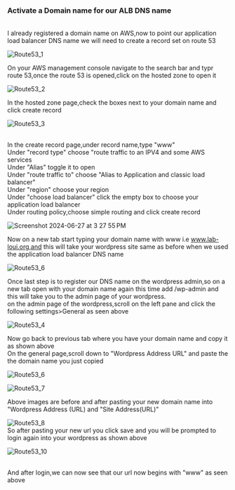 ### Activate a Domain name for our ALB DNS name
<br>
I already registered a domain name on AWS,now to point our application load balancer DNS name we will need to create a record set on route  53
<br>

![Route53_1](https://github.com/AdventureLouis/Wordpress_Deployment_To_AWS_2/assets/161846069/cd6bc8e9-c33b-4841-9f2f-64db4fc24941)

On your AWS management console navigate to the search bar and typr route 53,once the route 53 is opened,click on the hosted zone to open it
<br>

![Route53_2](https://github.com/AdventureLouis/Wordpress_Deployment_To_AWS_2/assets/161846069/f70f24d0-c68e-471c-87c6-ac8f59b9fe58)

In the hosted zone page,check the boxes next to your domain name and click create record 
<br>

![Route53_3](https://github.com/AdventureLouis/Wordpress_Deployment_To_AWS_2/assets/161846069/e36db7a8-faa5-48a4-a8cf-7526c32763bc)

<br>
In the create record page,under record name,type "www"
<br>
Under "record type" choose "route traffic to an IPV4 and some AWS services
<br>
Under "Alias" toggle it to open
<br>
Under "route traffic to" choose "Alias to Application and classic load balancer"
<br>
Under "region" choose your region
<br>
Under "choose load balancer" click the empty box to choose your application load balancer
<br>
Under routing policy,choose simple routing and click create record
<br>

![Screenshot 2024-06-27 at 3 27 55 PM](https://github.com/AdventureLouis/Wordpress_Deployment_To_AWS_2/assets/161846069/7734a6d4-e0ae-4540-b930-60c9e2c927ad)

Now on a new tab start typing your domain name with www i.e www.lab-loui.org,and this will take your wordpress site same as before when we used the application load balancer DNS name
<br>

![Route53_6](https://github.com/AdventureLouis/Wordpress_Deployment_To_AWS_2/assets/161846069/0adff88f-006a-4e88-a54b-b01ab8cc8ce0)



Once last step is to register our DNS name on the wordpress admin,so on a new tab open with your domain name again this time add /wp-admin and this will take you to the admin page of your wordpress.
<br>
on the admin page of the wordpress,scroll on the left pane and click the following settings>General as seen above
<br>

![Route53_4](https://github.com/AdventureLouis/Wordpress_Deployment_To_AWS_2/assets/161846069/6cf2737e-4489-41ea-9675-0d5e5c7eac11)

Now go back to previous tab where you have your domain name and copy it as shown above
<br>
On the general page,scroll down to "Wordpress Address URL" and paste the the domain name you just copied
<br>

![Route53_6](https://github.com/AdventureLouis/Wordpress_Deployment_To_AWS_2/assets/161846069/3d3747b3-d380-403f-a08c-0d273d2e511d)

![Route53_7](https://github.com/AdventureLouis/Wordpress_Deployment_To_AWS_2/assets/161846069/10910b44-3f3d-429c-94ec-b46462d22318)
<br>

Above images are before and after pasting your new domain name into "Wordpress Address (URL) and "Site Address(URL)"
<br>

![Route53_8](https://github.com/AdventureLouis/Wordpress_Deployment_To_AWS_2/assets/161846069/c31f442e-4c71-4369-8db4-2e663cb91505)
<br>
So after pasting your new url you click save and you will be prompted to login again into your wordpress as shown above
<br>

![Route53_10](https://github.com/AdventureLouis/Wordpress_Deployment_To_AWS_2/assets/161846069/a5e4f7a2-996f-4d38-9540-04200cebe122)

<br>
And after login,we can now see that our url now begins with "www" as seen above
<br>

